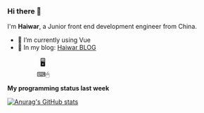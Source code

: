 ### Hi there 👋
I'm **Haiwar**, a Junior front end development engineer from China.

- 🌱 I’m currently using Vue
- 💬 In my blog: [Haiwar BLOG](http://blog.musclewiki.cn/)


&nbsp;&nbsp;&nbsp;&nbsp;&nbsp;&nbsp;&nbsp;&nbsp;&nbsp;&nbsp;&nbsp;&nbsp;&nbsp;&nbsp;&nbsp;&nbsp;&nbsp;&nbsp;&nbsp;<span style="font-size:18px">🖥</span>
<br>
&nbsp;&nbsp;&nbsp;&nbsp;&nbsp;&nbsp;&nbsp;&nbsp;&nbsp;&nbsp;&nbsp;&nbsp;&nbsp;&nbsp;&nbsp;&nbsp;&nbsp;⌨🖱
<br>

**My programming status last week**

[![Anurag's GitHub stats](https://github-readme-stats.vercel.app/api?username=Haiwar&show_icons=true&theme=tokyonight)](https://github.com/anuraghazra/github-readme-stats)
